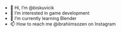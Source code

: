 - 👋 Hi, I’m @biskuvicik
- 👀 I’m interested in game development
- 🌱 I’m currently learning Blender
- 📫 How to reach me @ibrahiimsozen on Instagram
